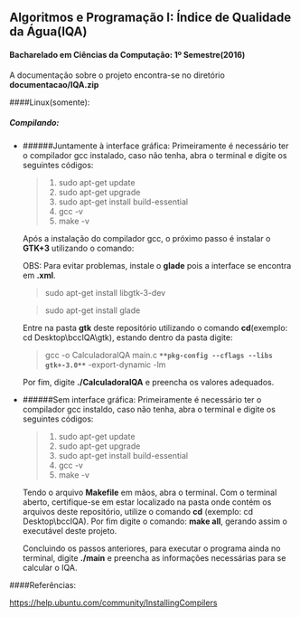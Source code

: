 ## Algoritmos e Programação I: Índice de Qualidade da Água(IQA)
#### Bacharelado em Ciências da Computação: 1º Semestre(2016)
A documentação sobre o projeto encontra-se no diretório <b>documentacao/IQA.zip</b>

####Linux(somente):

##### Compilando:

- ######Juntamente à interface gráfica:
  Primeiramente é necessário ter o compilador gcc instalado, caso não tenha, abra o terminal e digite os seguintes códigos:
  
  >  1.  sudo apt-get update 
  >  2.  sudo apt-get upgrade
  >  3.  sudo apt-get install build-essential
  >  4.  gcc -v
  >  5.  make -v

  Após a instalação do compilador gcc, o próximo passo é instalar o **GTK+3** utilizando o comando:
 
  OBS: Para evitar problemas, instale o **glade** pois a interface se encontra em **.xml**.
  > sudo apt-get install libgtk-3-dev
 
  > sudo apt-get install glade
  
  Entre na pasta **gtk** deste repositório utilizando o comando **cd**(exemplo: cd Desktop\bccIQA\gtk), estando dentro da pasta digite: 
  > gcc -o CalculadoraIQA main.c **`**pkg-config --cflags --libs gtk+-3.0**`** -export-dynamic -lm
  
  Por fim, digite **./CalculadoraIQA** e preencha os valores adequados.

- ######Sem interface gráfica:
  Primeiramente é necessário ter o compilador gcc instaldo, caso não tenha, abra o terminal e digite os seguintes códigos:
  >  1.  sudo apt-get update 
  >  2.  sudo apt-get upgrade
  >  3.  sudo apt-get install build-essential
  >  4.  gcc -v
  >  5.  make -v

  Tendo o arquivo **Makefile** em mãos, abra o terminal. Com o terminal aberto, certifique-se em estar localizado na pasta onde contém os arquivos deste repositório, utilize o comando **cd** (exemplo: cd Desktop\bccIQA). Por fim digite o comando: **make all**, gerando assim o executável deste projeto.

  Concluindo os passos anteriores, para executar o programa ainda no terminal, digite **./main** e preencha as informações necessárias para se calcular o IQA.
  
 ####Referências:
  
 https://help.ubuntu.com/community/InstallingCompilers
